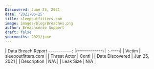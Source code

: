 ```yaml
---
Discovered: June 25, 2021
date: '2021-06-25'
title: sleepoutfitters.com
image: images/blog/Breaches.png
author: Breachsense Support
draft: false
yearmonths: 2021/june
---
```



| Data Breach Report
------------:   |:-------------:    | :-----:|
| Victim    | sleepoutfitters.com      | 
| Threat Actor    | Conti      | 
| Date Discovered    | Jun 25, 2021      | 
| Description    | N/A      | 
| Leak Size    | N/A      | 

